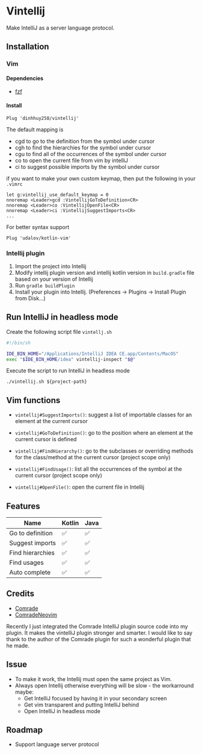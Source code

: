 # Vintellij
Make IntelliJ as a server language protocol.

## Installation

### Vim

#### Dependencies
- [fzf](https://github.com/junegunn/fzf.vim)

#### Install

```
Plug 'dinhhuy258/vintellij'
```
The default mapping is
- <Leader>cgd to go to the definition from the symbol under cursor
- <Leader>cgh to find the hierarchies for the symbol under cursor
- <Leader>cgu to find all of the occurrences of the symbol under cursor
- <Leader>co to open the current file from vim by intelliJ
- <Leader>ci to suggest possible imports by the symbol under cursor

if you want to make your own custom keymap, then put the following in your `.vimrc`

```
let g:vintellij_use_default_keymap = 0
nnoremap <Leader>gcd :VintellijGoToDefinition<CR>
nnoremap <Leader>co :VintellijOpenFile<CR>
nnoremap <Leader>ci :VintellijSuggestImports<CR>
...
```

For better syntax support

```
Plug 'udalov/kotlin-vim'
```
### Intellij plugin

1. Import the project into Intellij
2. Modify intellij plugin version and intellij kotlin version in `build.gradle` file based on your version of Intellij
3. Run `gradle buildPlugin`
4. Install your plugin into Intellij. (Preferences -> Plugins -> Install Plugin from Disk...)

## Run IntelliJ in headless mode

Create the following script file `vintellj.sh`

```sh
#!/bin/sh

IDE_BIN_HOME="/Applications/IntelliJ IDEA CE.app/Contents/MacOS"
exec "$IDE_BIN_HOME/idea" vintellij-inspect "$@"
```
Execute the script to run IntelliJ in headless mode

```console
./vintellij.sh ${project-path}
```

## Vim functions

- `vintellij#SuggestImports()`: suggest a list of importable classes for an element at the current cursor

- `vintellij#GoToDefinition()`: go to the position where an element at the current cursor is defined

- `vintellij#FindHierarchy()`: go to the subclasses or overriding methods for the class/method at the current cursor (project scope only)

- `vintellij#FindUsage()`: list all the occurrences of the symbol at the current cursor (project scope only)

- `vintellij#OpenFile()`: open the current file in Intellij

## Features

| Name | Kotlin | Java |
| ---- | ------ | ---- |
| Go to definition | :white_check_mark: | :white_check_mark: |
| Suggest imports | :white_check_mark: | :white_check_mark: |
| Find hierarchies | :white_check_mark: | :white_check_mark: |
| Find usages | :white_check_mark: | :white_check_mark: |
| Auto complete | :white_check_mark: | :white_check_mark: |

## Credits

- [Comrade](https://github.com/beeender/Comrade)
- [ComradeNeovim](https://github.com/beeender/ComradeNeovim)

Recently I just integrated the Comrade IntelliJ plugin source code into my plugin. It makes the vintelliJ plugin stronger and smarter. I would like to say thank to the author of the Comrade plugin for such a wonderful plugin that he made.

## Issue

- To make it work, the Intellij must open the same project as Vim.
- Always open Intellij otherwise everything will be slow - the workarround maybe:
  - Get IntelliJ focused by having it in your secondary screen
  - Get vim transparent and putting IntelliJ behind
  - Open IntelliJ in headless mode
  
## Roadmap

- Support language server protocol
